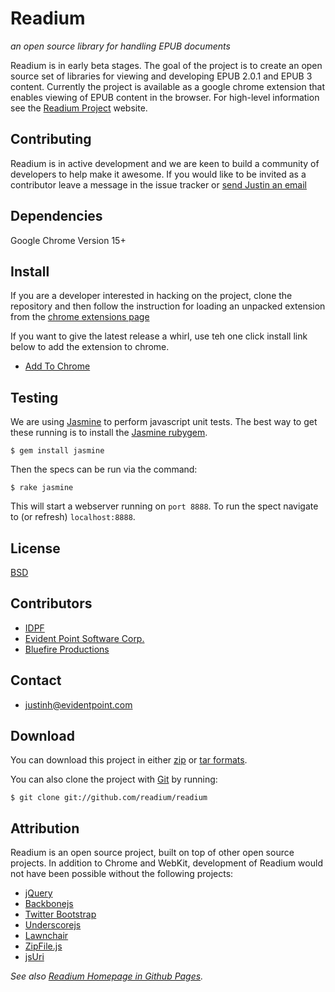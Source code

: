 # Readium

_an open source library for handling EPUB documents_

Readium is in early beta stages. The goal of the project is to create an open source set of libraries for viewing and developing EPUB 2.0.1 and EPUB 3 content. Currently the project is available as a google chrome extension that enables viewing of EPUB content in the browser. For high-level information see the [Readium Project](http://readium.org/)  website.

## Contributing

Readium is in active development and we are keen to build a community of developers to help make it awesome. If you would like to be invited as a contributor leave a message in the issue tracker or [send Justin an email](mailto:justinh@evidentpoint.com)

## Dependencies

Google Chrome Version 15+


## Install

If you are a developer interested in hacking on the project, clone the repository and then follow the instruction for loading an unpacked extension from the [chrome extensions page](http://developer.chrome.com/extensions/getstarted.html#unpacked)

If you want to give the latest release a whirl, use teh one click install link below to add the extension to chrome.

* [Add To Chrome](http://github.readium.org/releases/readium.crx)

##  Testing

We are using [Jasmine](https://github.com/pivotal/jasmine/wiki) to perform javascript unit tests. The best way to get these running is to install the [Jasmine rubygem](http://rubygems.org/gems/jasmine).

    $ gem install jasmine

Then the specs can be run via the command:

    $ rake jasmine

This will start a webserver running on `port 8888`. To run the spect navigate to (or refresh) `localhost:8888`.


## License
[BSD](https://github.com/readium/readium/blob/master/LICENSE)


## Contributors

* [IDPF](http://idpf.org/)
* [Evident Point Software Corp.](http://www.evidentpoint.com/)
* [Bluefire Productions](http://www.bluefirereader.com/)


## Contact

* justinh@evidentpoint.com


## Download

You can download this project in either [zip](https://github.com/readium/readium/zipball/master) or [tar formats](https://github.com/readium/readium/tarball/master).

You can also clone the project with [Git](http://git-scm.com) by running:

    $ git clone git://github.com/readium/readium


## Attribution

Readium is an open source project, built on top of other open source projects. In addition to Chrome and WebKit, development of Readium would not have been possible without the following projects:

* [jQuery](http://jquery.com/)
* [Backbonejs](http://documentcloud.github.com/backbone/)
* [Twitter Bootstrap](http://twitter.github.com/bootstrap/)
* [Underscorejs](http://documentcloud.github.com/underscore/)
* [Lawnchair](http://westcoastlogic.com/lawnchair/)
* [ZipFile.js](http://cheeso.members.winisp.net/srcview.aspx?dir=js-unzip&file=js-zip.zip)
* [jsUri](http://code.google.com/p/jsuri/)



_See also [Readium Homepage in Github Pages](http://github.readium.org/)._
